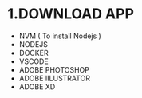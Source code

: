 # 1.DOWNLOAD APP

- NVM ( To install Nodejs )
- NODEJS
- DOCKER
- VSCODE
- ADOBE PHOTOSHOP
- ADOBE IILUSTRATOR
- ADOBE XD
